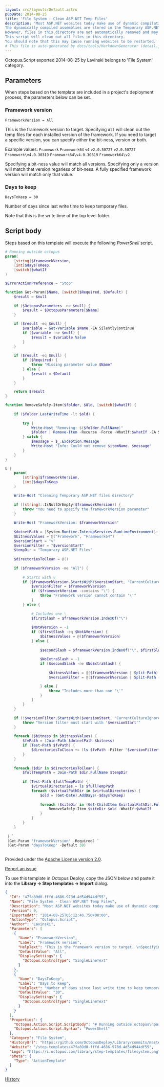 ```yaml
---
layout: src/layouts/Default.astro
pubDate: 2014-08-25
title: 'File System - Clean ASP.NET Temp Files'
description: 'Most ASP.NET websites today make use of dynamic compilation. 
The dynamically compiled assemblies are stored in the Temporary ASP.NET files directory.
However, files in this directory are not automatically removed and may build up over time.
This script will clean out all files in this directory.
You should note that this may cause running websites to be restarted.'
# This file is auto-generated by docs/tools/MarkdownGenerator (detail.js)
---
```


Octopus.Script exported 2014-08-25 by Lavinski belongs to 'File System' category.

## Parameters

When steps based on the template are included in a project's deployment process, the parameters below can be set.


<div class="param">

### Framework version

`FrameworkVersion = All`

This is the framework version to target. 
Specifying `All` will clean out the temp files for each installed version of the framework.
If you need to target a specific version, you can specify either the bit-ness, version or both.

Example values:
`Framework`
`Framework64`
`v4`
`v2.0.50727`
`v2.0.50727`
`Framework\v4.0.30319`
`Framework64\v4.0.30319`
`Framework64\v2`

Specifying a bit-ness value will match all versions.
Specifying only a version will match that version regarless of bit-ness.
A fully specified framework version will match only that value.

</div>
        
<div class="param">

### Days to keep

`DaysToKeep = 30`

Number of days since last write time to keep temporary files.

Note that this is the write time of the top level folder.

</div>
        

## Script body

Steps based on this template will execute the following *PowerShell* script.

```PowerShell
# Running outside octopus
param(
	[string]$frameworkVersion,
	[int]$daysToKeep,
	[switch]$whatIf
) 

$ErrorActionPreference = "Stop"

function Get-Param($Name, [switch]$Required, $Default) {
	$result = $null
	
	if ($OctopusParameters -ne $null) {
		$result = $OctopusParameters[$Name]
	}

	if ($result -eq $null) {
		$variable = Get-Variable $Name -EA SilentlyContinue	
		if ($variable -ne $null) {
			$result = $variable.Value
		}
	}
	
	if ($result -eq $null) {
		if ($Required) {
			throw "Missing parameter value $Name"
		} else {
			$result = $Default
		}
	}

	return $result
}

function RemoveSafely-Item($folder, $Old, [switch]$whatIf) {
	
	if ($folder.LastWriteTime -lt $old) {
		
		try {
			Write-Host "Removing: $($folder.FullName)"
			$folder | Remove-Item -Recurse -Force -WhatIf:$whatIf -EA Stop
		} catch {
			$message = $_.Exception.Message
			Write-Host "Info: Could not remove $itemName. $message"
		}
	}
}

& {
	param(
		[string]$frameworkVersion,
		[int]$daysToKeep
	) 

	Write-Host "Cleaning Temporary ASP.NET files directory"
	
	if ([string]::IsNullOrEmpty($frameworkVersion)) {
		throw "You need to specify the frameworkVersion parameter"
	}
	
	Write-Host "FrameworkVersion: $frameworkVersion"
	
	$dotnetPath = [System.Runtime.InteropServices.RuntimeEnvironment]::GetRuntimeDirectory() | Split-Path | Split-Path
	$bitnessValues = @("Framework", "Framework64")
	$versionStart = "v"
	$versionFilter = "$versionStart"
	$tempDir = "Temporary ASP.NET Files"
	
	$directoriesToClean = @()
	
	if ($frameworkVersion -ne "All") {
	
		# Starts with v
		if ($frameworkVersion.StartsWith($versionStart, "CurrentCultureIgnoreCase")) {
			$versionFilter = $frameworkVersion
			if ($frameworkVersion -contains "\") {
				throw "Framework version cannot contain '\'"
			}
		} else {
		
			# Includes one \
			$firstSlash = $frameworkVersion.IndexOf("\")
			
			$NotAVersion = -1
			if ($firstSlash -eq $NotAVersion) {
				$bitnessValues = @($frameworkVersion)
			} else {
			
				$secondSlash = $frameworkVersion.IndexOf("\", $firstSlash)
				
				$NoExtraSlash = -1
				if ($secondSlash -ne $NoExtraSlash) {
					
					$bitnessValues = @($frameworkVersion | Split-Path)
					$versionFilter = @($frameworkVersion | Split-Path -Leaf)

				} else {
					throw "Includes more than one '\'"
				}
			}
		}
	}
	
	if (!$versionFilter.StartsWith($versionStart, "CurrentCultureIgnoreCase")) {
		throw "Version filter must start with '$versionStart'"
	}
	
	foreach ($bitness in $bitnessValues) {
		$fvPath = (Join-Path $dotnetPath $bitness)
		if (Test-Path $fvPath) {
			$directoriesToClean += (ls $fvPath -Filter "$versionFilter*")
		}
	}
	
	foreach ($dir in $directoriesToClean) {
		$fullTempPath = Join-Path $dir.FullName $tempDir
		
		if (Test-Path $fullTempPath) {
			$virtualDirectories = ls $fullTempPath
			foreach ($virtualPathDir in $virtualDirectories) {
				$old = (Get-Date).AddDays(-$daysToKeep)
				
				foreach ($siteDir in (Get-ChildItem $virtualPathDir.FullName)) {
					RemoveSafely-Item $siteDir $old -WhatIf:$whatIf
				}
			}
		}
	}
	
 } `
 (Get-Param 'frameworkVersion' -Required) `
 (Get-Param 'daysToKeep' -Default 30) 
 
```

Provided under the [Apache License version 2.0](https://github.com/OctopusDeploy/Library/blob/master/LICENSE.txt).

[Report an issue](https://github.com/OctopusDeploy/Library/issues/new?assignees=&labels=&projects=&template=bug-report.yml&title=Issue%20with%20File%20System%20-%20Clean%20ASP.NET%20Temp%20Files&step-template=File%20System%20-%20Clean%20ASP.NET%20Temp%20Files)

<div class="get-json">

To use this template in Octopus Deploy, copy the JSON below and paste it into the **Library → Step templates → Import** dialog.

```json
{
  "Id": "47fa89d0-fffd-4686-978d-4d54d944df55",
  "Name": "File System - Clean ASP.NET Temp Files",
  "Description": "Most ASP.NET websites today make use of dynamic compilation. \nThe dynamically compiled assemblies are stored in the Temporary ASP.NET files directory.\nHowever, files in this directory are not automatically removed and may build up over time.\nThis script will clean out all files in this directory.\nYou should note that this may cause running websites to be restarted.",
  "Version": 9,
  "ExportedAt": "2014-08-25T05:12:40.750+00:00",
  "ActionType": "Octopus.Script",
  "Author": "Lavinski",
  "Parameters": [
    {
      "Name": "FrameworkVersion",
      "Label": "Framework version",
      "HelpText": "This is the framework version to target. \nSpecifying `All` will clean out the temp files for each installed version of the framework.\nIf you need to target a specific version, you can specify either the bit-ness, version or both.\n\nExample values:\n`Framework`\n`Framework64`\n`v4`\n`v2.0.50727`\n`v2.0.50727`\n`Framework\\v4.0.30319`\n`Framework64\\v4.0.30319`\n`Framework64\\v2`\n\nSpecifying a bit-ness value will match all versions.\nSpecifying only a version will match that version regarless of bit-ness.\nA fully specified framework version will match only that value.",
      "DefaultValue": "All",
      "DisplaySettings": {
        "Octopus.ControlType": "SingleLineText"
      }
    },
    {
      "Name": "DaysToKeep",
      "Label": "Days to keep",
      "HelpText": "Number of days since last write time to keep temporary files.\n\nNote that this is the write time of the top level folder.",
      "DefaultValue": "30",
      "DisplaySettings": {
        "Octopus.ControlType": "SingleLineText"
      }
    }
  ],
  "Properties": {
    "Octopus.Action.Script.ScriptBody": "# Running outside octopus\nparam(\n\t[string]$frameworkVersion,\n\t[int]$daysToKeep,\n\t[switch]$whatIf\n) \n\n$ErrorActionPreference = \"Stop\"\n\nfunction Get-Param($Name, [switch]$Required, $Default) {\n\t$result = $null\n\t\n\tif ($OctopusParameters -ne $null) {\n\t\t$result = $OctopusParameters[$Name]\n\t}\n\n\tif ($result -eq $null) {\n\t\t$variable = Get-Variable $Name -EA SilentlyContinue\t\n\t\tif ($variable -ne $null) {\n\t\t\t$result = $variable.Value\n\t\t}\n\t}\n\t\n\tif ($result -eq $null) {\n\t\tif ($Required) {\n\t\t\tthrow \"Missing parameter value $Name\"\n\t\t} else {\n\t\t\t$result = $Default\n\t\t}\n\t}\n\n\treturn $result\n}\n\nfunction RemoveSafely-Item($folder, $Old, [switch]$whatIf) {\n\t\n\tif ($folder.LastWriteTime -lt $old) {\n\t\t\n\t\ttry {\n\t\t\tWrite-Host \"Removing: $($folder.FullName)\"\n\t\t\t$folder | Remove-Item -Recurse -Force -WhatIf:$whatIf -EA Stop\n\t\t} catch {\n\t\t\t$message = $_.Exception.Message\n\t\t\tWrite-Host \"Info: Could not remove $itemName. $message\"\n\t\t}\n\t}\n}\n\n& {\n\tparam(\n\t\t[string]$frameworkVersion,\n\t\t[int]$daysToKeep\n\t) \n\n\tWrite-Host \"Cleaning Temporary ASP.NET files directory\"\n\t\n\tif ([string]::IsNullOrEmpty($frameworkVersion)) {\n\t\tthrow \"You need to specify the frameworkVersion parameter\"\n\t}\n\t\n\tWrite-Host \"FrameworkVersion: $frameworkVersion\"\n\t\n\t$dotnetPath = [System.Runtime.InteropServices.RuntimeEnvironment]::GetRuntimeDirectory() | Split-Path | Split-Path\n\t$bitnessValues = @(\"Framework\", \"Framework64\")\n\t$versionStart = \"v\"\n\t$versionFilter = \"$versionStart\"\n\t$tempDir = \"Temporary ASP.NET Files\"\n\t\n\t$directoriesToClean = @()\n\t\n\tif ($frameworkVersion -ne \"All\") {\n\t\n\t\t# Starts with v\n\t\tif ($frameworkVersion.StartsWith($versionStart, \"CurrentCultureIgnoreCase\")) {\n\t\t\t$versionFilter = $frameworkVersion\n\t\t\tif ($frameworkVersion -contains \"\\\") {\n\t\t\t\tthrow \"Framework version cannot contain '\\'\"\n\t\t\t}\n\t\t} else {\n\t\t\n\t\t\t# Includes one \\\n\t\t\t$firstSlash = $frameworkVersion.IndexOf(\"\\\")\n\t\t\t\n\t\t\t$NotAVersion = -1\n\t\t\tif ($firstSlash -eq $NotAVersion) {\n\t\t\t\t$bitnessValues = @($frameworkVersion)\n\t\t\t} else {\n\t\t\t\n\t\t\t\t$secondSlash = $frameworkVersion.IndexOf(\"\\\", $firstSlash)\n\t\t\t\t\n\t\t\t\t$NoExtraSlash = -1\n\t\t\t\tif ($secondSlash -ne $NoExtraSlash) {\n\t\t\t\t\t\n\t\t\t\t\t$bitnessValues = @($frameworkVersion | Split-Path)\n\t\t\t\t\t$versionFilter = @($frameworkVersion | Split-Path -Leaf)\n\n\t\t\t\t} else {\n\t\t\t\t\tthrow \"Includes more than one '\\'\"\n\t\t\t\t}\n\t\t\t}\n\t\t}\n\t}\n\t\n\tif (!$versionFilter.StartsWith($versionStart, \"CurrentCultureIgnoreCase\")) {\n\t\tthrow \"Version filter must start with '$versionStart'\"\n\t}\n\t\n\tforeach ($bitness in $bitnessValues) {\n\t\t$fvPath = (Join-Path $dotnetPath $bitness)\n\t\tif (Test-Path $fvPath) {\n\t\t\t$directoriesToClean += (ls $fvPath -Filter \"$versionFilter*\")\n\t\t}\n\t}\n\t\n\tforeach ($dir in $directoriesToClean) {\n\t\t$fullTempPath = Join-Path $dir.FullName $tempDir\n\t\t\n\t\tif (Test-Path $fullTempPath) {\n\t\t\t$virtualDirectories = ls $fullTempPath\n\t\t\tforeach ($virtualPathDir in $virtualDirectories) {\n\t\t\t\t$old = (Get-Date).AddDays(-$daysToKeep)\n\t\t\t\t\n\t\t\t\tforeach ($siteDir in (Get-ChildItem $virtualPathDir.FullName)) {\n\t\t\t\t\tRemoveSafely-Item $siteDir $old -WhatIf:$whatIf\n\t\t\t\t}\n\t\t\t}\n\t\t}\n\t}\n\t\n } `\n (Get-Param 'frameworkVersion' -Required) `\n (Get-Param 'daysToKeep' -Default 30) \n ",
    "Octopus.Action.Script.Syntax": "PowerShell"
  },
  "Category": "File System",
  "HistoryUrl": "https://github.com/OctopusDeploy/Library/commits/master/step-templates//opt/buildagent/work/75443764cd38076d/step-templates/file-system-clean-asp-net-temp-files.json",
  "Website": "/step-templates/47fa89d0-fffd-4686-978d-4d54d944df55",
  "Logo": "https://i.octopus.com/library/step-templates/filesystem.png",
  "$Meta": {
    "Type": "ActionTemplate"
  }
}
```

[History](https://github.com/OctopusDeploy/Library/commits/master/step-templates/https://github.com/OctopusDeploy/Library/commits/master/step-templates//opt/buildagent/work/75443764cd38076d/step-templates/file-system-clean-asp-net-temp-files.json)

</div>

